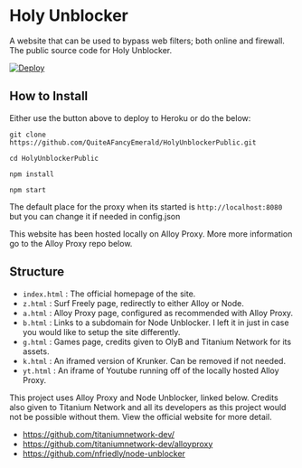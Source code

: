# Holy Unblocker
A website that can be used to bypass web filters; both online and firewall. The public source code for Holy Unblocker.

[![Deploy](https://www.herokucdn.com/deploy/button.svg)](https://heroku.com/deploy?template=https://github.com/titaniumnetwork-dev/alloyproxy/)

## How to Install

Either use the button above to deploy to Heroku or do the below:

`git clone https://github.com/QuiteAFancyEmerald/HolyUnblockerPublic.git`

`cd HolyUnblockerPublic`

`npm install`

`npm start`

The default place for the proxy when its started is `http://localhost:8080` but you can change it if needed in config.json

This website has been hosted locally on Alloy Proxy. More more information go to the Alloy Proxy repo below.


## Structure
- `index.html` : The official homepage of the site.
- `z.html` : Surf Freely page, redirectly to either Alloy or Node.
- `a.html` : Alloy Proxy page, configured as recommended with Alloy Proxy.
- `b.html` : Links to a subdomain for Node Unblocker. I left it in just in case you would like to setup the site differently.
- `g.html` : Games page, credits given to OlyB and Titanium Network for its assets.
- `k.html` : An iframed version of Krunker. Can be removed if not needed.
- `yt.html` : An iframe of Youtube running off of the locally hosted Alloy Proxy.

This project uses Alloy Proxy and Node Unblocker, linked below. Credits also given to Titanium Network and all its developers as this project would not be possible without them. View the official website for more detail.

- https://github.com/titaniumnetwork-dev/
- https://github.com/titaniumnetwork-dev/alloyproxy
- https://github.com/nfriedly/node-unblocker
